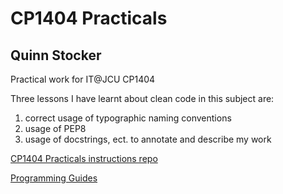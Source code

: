 # CP1404 Practicals
## Quinn Stocker
Practical work for IT@JCU CP1404

Three lessons I have learnt about clean code in this subject are:
1. correct usage of typographic naming conventions
2. usage of PEP8
3. usage of docstrings, ect. to annotate and describe my work

[CP1404 Practicals instructions repo](https://github.com/CP1404/Practicals)

[Programming Guides](https://github.com/CP1404/Starter/wiki)
